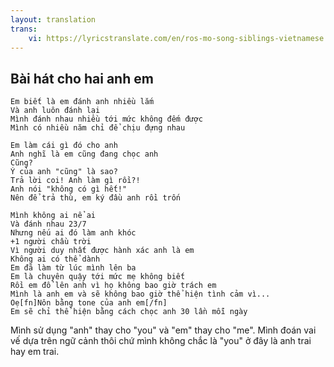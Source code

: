 ```yaml
---
layout: translation
trans:
    vi: https://lyricstranslate.com/en/ros-mo-song-siblings-vietnamese
---
```

## Bài hát cho hai anh em
```
Em biết là em đánh anh nhiều lắm
Và anh luôn đánh lại
Mình đánh nhau nhiều tới mức không đếm được
Mình có nhiều năm chỉ để chịu đựng nhau

Em làm cái gì đó cho anh
Anh nghĩ là em cũng đang chọc anh
Cũng?
Ý của anh "cũng" là sao?
Trả lời coi! Anh làm gì rồi?!
Anh nói "không có gì hết!"
Nên để trả thù, em ký đầu anh rồi trốn

Mình không ai nể ai
Và đánh nhau 23/7
Nhưng nếu ai đó làm anh khóc
+1 người chầu trời
Vì người duy nhất được hành xác anh là em
Không ai có thể dành
Em đã làm từ lúc mình lên ba
Em là chuyên quậy tới mức mẹ không biết
Rồi em đổ lên anh vì họ không bao giờ trách em
Mình là anh em và sẽ không bao giờ thể hiện tình cảm vì...
Oẹ[fn]Nôn bằng tone của anh em[/fn]
Em sẽ chỉ thể hiện bằng cách chọc anh 30 lần mỗi ngày
```

Mình sử dụng "anh" thay cho "you" và "em" thay cho "me". Mình đoán vai vế dựa trên ngữ cảnh thôi chứ mình không chắc là "you" ở đây là anh trai hay em trai.